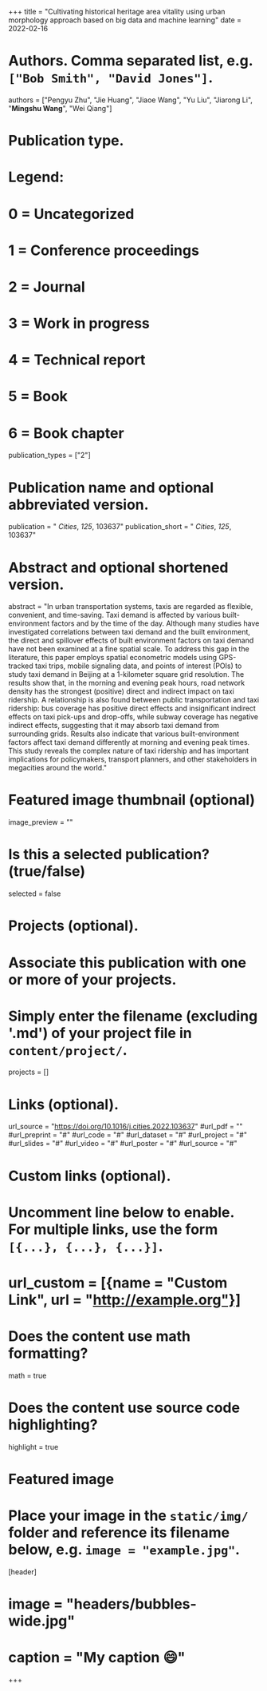 +++
title = "Cultivating historical heritage area vitality using urban morphology approach based on big data and machine learning"
date = 2022-02-16

# Authors. Comma separated list, e.g. `["Bob Smith", "David Jones"]`.
authors = ["Pengyu Zhu", "Jie Huang", "Jiaoe Wang", "Yu Liu", "Jiarong Li", "**Mingshu Wang**", "Wei Qiang"]

# Publication type.
# Legend:
# 0 = Uncategorized
# 1 = Conference proceedings
# 2 = Journal
# 3 = Work in progress
# 4 = Technical report
# 5 = Book
# 6 = Book chapter
publication_types = ["2"]

# Publication name and optional abbreviated version.
publication = " *Cities*, *125*, 103637"
publication_short = " *Cities*, *125*, 103637"

# Abstract and optional shortened version.
abstract = "In urban transportation systems, taxis are regarded as flexible, convenient, and time-saving. Taxi demand is affected by various built-environment factors and by the time of the day. Although many studies have investigated correlations between taxi demand and the built environment, the direct and spillover effects of built environment factors on taxi demand have not been examined at a fine spatial scale. To address this gap in the literature, this paper employs spatial econometric models using GPS-tracked taxi trips, mobile signaling data, and points of interest (POIs) to study taxi demand in Beijing at a 1-kilometer square grid resolution. The results show that, in the morning and evening peak hours, road network density has the strongest (positive) direct and indirect impact on taxi ridership. A relationship is also found between public transportation and taxi ridership: bus coverage has positive direct effects and insignificant indirect effects on taxi pick-ups and drop-offs, while subway coverage has negative indirect effects, suggesting that it may absorb taxi demand from surrounding grids. Results also indicate that various built-environment factors affect taxi demand differently at morning and evening peak times. This study reveals the complex nature of taxi ridership and has important implications for policymakers, transport planners, and other stakeholders in megacities around the world."

# Featured image thumbnail (optional)
image_preview = ""

# Is this a selected publication? (true/false)
selected = false

# Projects (optional).
#   Associate this publication with one or more of your projects.
#   Simply enter the filename (excluding '.md') of your project file in `content/project/`.

projects = []

# Links (optional).
url_source = "https://doi.org/10.1016/j.cities.2022.103637"
#url_pdf = ""
#url_preprint = "#"
#url_code = "#"
#url_dataset = "#"
#url_project = "#"
#url_slides = "#"
#url_video = "#"
#url_poster = "#"
#url_source = "#"

# Custom links (optional).
#   Uncomment line below to enable. For multiple links, use the form `[{...}, {...}, {...}]`.
# url_custom = [{name = "Custom Link", url = "http://example.org"}]

# Does the content use math formatting?
math = true

# Does the content use source code highlighting?
highlight = true

# Featured image
# Place your image in the `static/img/` folder and reference its filename below, e.g. `image = "example.jpg"`.
[header]
# image = "headers/bubbles-wide.jpg"
# caption = "My caption :smile:"

+++

